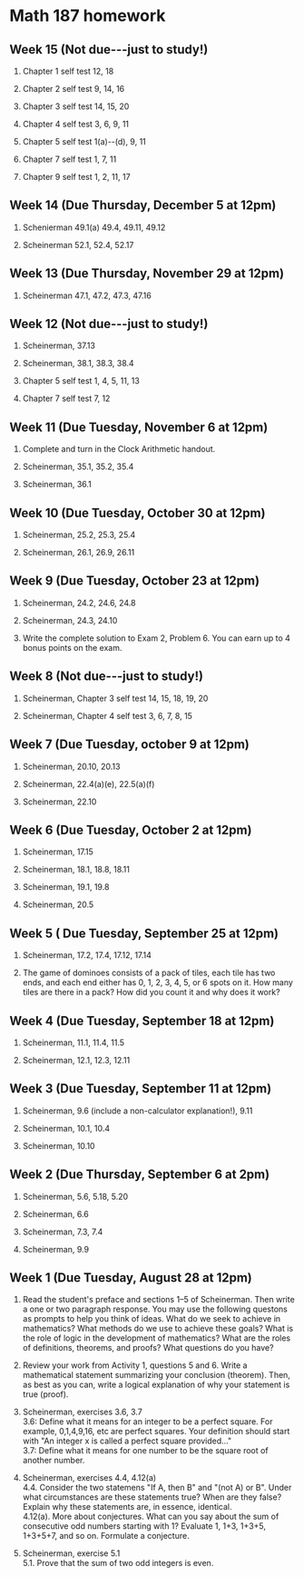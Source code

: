 # Math 187 homework

## Week 15 (Not due---just to study!)

1. Chapter 1 self test 12, 18

1. Chapter 2 self test 9, 14, 16

2. Chapter 3 self test 14, 15, 20

3. Chapter 4 self test 3, 6, 9, 11

4. Chapter 5 self test 1(a)--(d), 9, 11

5. Chapter 7 self test 1, 7, 11

6. Chapter 9 self test 1, 2, 11, 17

## Week 14 (Due Thursday, December 5 at 12pm)

1. Schenierman 49.1(a) 49.4, 49.11, 49.12

2. Scheinerman 52.1, 52.4, 52.17

## Week 13 (Due Thursday, November 29 at 12pm)

1. Scheinerman 47.1, 47.2, 47.3, 47.16

## Week 12 (Not due---just to study!)

1. Scheinerman, 37.13

2. Scheinerman, 38.1, 38.3, 38.4

3. Chapter 5 self test 1, 4, 5, 11, 13

4. Chapter 7 self test 7, 12

## Week 11 (Due Tuesday, November 6 at 12pm)

1. Complete and turn in the Clock Arithmetic handout.

2. Scheinerman, 35.1, 35.2, 35.4

3. Scheinerman, 36.1

## Week 10 (Due Tuesday, October 30 at 12pm)

1. Scheinerman, 25.2, 25.3, 25.4

2. Scheinerman, 26.1, 26.9, 26.11

## Week 9 (Due Tuesday, October 23 at 12pm)

1. Scheinerman, 24.2, 24.6, 24.8

2. Scheinerman, 24.3, 24.10

3. Write the complete solution to Exam 2, Problem 6. You can earn up to 4 bonus points on the exam.

## Week 8 (Not due---just to study!)

1. Scheinerman, Chapter 3 self test 14, 15, 18, 19, 20

2. Scheinerman, Chapter 4 self test 3, 6, 7, 8, 15

## Week 7 (Due Tuesday, october 9 at 12pm)

1. Scheinerman, 20.10, 20.13

2. Scheinerman, 22.4(a)(e), 22.5(a)(f)

3. Scheinerman, 22.10

## Week 6 (Due Tuesday, October 2 at 12pm)

1. Scheinerman, 17.15

2. Scheinerman, 18.1, 18.8, 18.11

3. Scheinerman, 19.1, 19.8

4. Scheinerman, 20.5

## Week 5 ( Due Tuesday, September 25 at 12pm)

1. Scheinerman, 17.2, 17.4, 17.12, 17.14

2. The game of dominoes consists of a pack of tiles, each tile has two ends, and each end either has 0, 1, 2, 3, 4, 5, or 6 spots on it. How many tiles are there in a pack? How did you count it and why does it work?

## Week 4 (Due Tuesday, September 18 at 12pm)

1. Scheinerman, 11.1, 11.4, 11.5

2. Scheinerman, 12.1, 12.3, 12.11

## Week 3 (Due Tuesday, September 11 at 12pm)

1. Scheinerman, 9.6 (include a non-calculator explanation!), 9.11

2. Scheinerman, 10.1, 10.4

3. Scheinerman, 10.10

## Week 2 (Due Thursday, September 6 at 2pm)

1. Scheinerman, 5.6, 5.18, 5.20

2. Scheinerman, 6.6

3. Scheinerman, 7.3, 7.4

4. Scheinerman, 9.9

## Week 1 (Due Tuesday, August 28 at 12pm)

1. Read the student's preface and sections 1&ndash;5 of Scheinerman. Then write a one or two paragraph response. You may use the following questons as prompts to help you think of ideas. What do we seek to achieve in mathematics? What methods do we use to achieve these goals? What is the role of logic in the development of mathematics? What are the roles of definitions, theorems, and proofs? What questions do you have?

2. Review your work from Activity 1, questions 5 and 6. Write a mathematical statement summarizing your conclusion (theorem). Then, as best as you can, write a logical explanation of why your statement is true (proof).

3. Scheinerman, exercises 3.6, 3.7  
3.6: Define what it means for an integer to be a perfect square. For example, 0,1,4,9,16, etc are perfect squares. Your definition should start with "An integer x is called a perfect square provided..."  
3.7: Define what it means for one number to be the square root of another number.

4. Scheinerman, exercises 4.4, 4.12(a)  
4.4. Consider the two statemens "If A, then B" and "(not A) or B". Under what circumstances are these statements true? When are they false? Explain why these statements are, in essence, identical.  
4.12(a). More about conjectures. What can you say about the sum of consecutive odd numbers starting with 1?  Evaluate 1, 1+3, 1+3+5, 1+3+5+7, and so on. Formulate a conjecture.

5. Scheinerman, exercise 5.1  
5.1. Prove that the sum of two odd integers is even.
